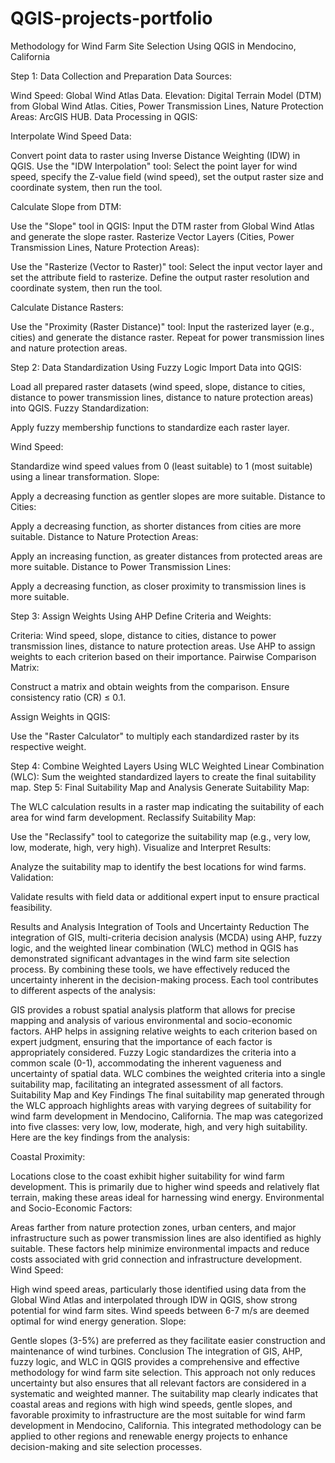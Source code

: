 # QGIS-projects-portfolio

Methodology for Wind Farm Site Selection Using QGIS in Mendocino, California

Step 1: Data Collection and Preparation
Data Sources:

Wind Speed: Global Wind Atlas Data.
Elevation: Digital Terrain Model (DTM) from Global Wind Atlas.
Cities, Power Transmission Lines, Nature Protection Areas: ArcGIS HUB.
Data Processing in QGIS:

Interpolate Wind Speed Data:

Convert point data to raster using Inverse Distance Weighting (IDW) in QGIS.
Use the "IDW Interpolation" tool: Select the point layer for wind speed, specify the Z-value field (wind speed), set the output raster size and coordinate system, then run the tool.

Calculate Slope from DTM:

Use the "Slope" tool in QGIS: Input the DTM raster from Global Wind Atlas and generate the slope raster.
Rasterize Vector Layers (Cities, Power Transmission Lines, Nature Protection Areas):

Use the "Rasterize (Vector to Raster)" tool: Select the input vector layer and set the attribute field to rasterize. Define the output raster resolution and coordinate system, then run the tool.

Calculate Distance Rasters:

Use the "Proximity (Raster Distance)" tool: Input the rasterized layer (e.g., cities) and generate the distance raster. Repeat for power transmission lines and nature protection areas.

Step 2: Data Standardization Using Fuzzy Logic
Import Data into QGIS:

Load all prepared raster datasets (wind speed, slope, distance to cities, distance to power transmission lines, distance to nature protection areas) into QGIS.
Fuzzy Standardization:

Apply fuzzy membership functions to standardize each raster layer.

Wind Speed:

Standardize wind speed values from 0 (least suitable) to 1 (most suitable) using a linear transformation.
Slope:

Apply a decreasing function as gentler slopes are more suitable.
Distance to Cities:

Apply a decreasing function, as shorter distances from cities are more suitable.
Distance to Nature Protection Areas:

Apply an increasing function, as greater distances from protected areas are more suitable.
Distance to Power Transmission Lines:

Apply a decreasing function, as closer proximity to transmission lines is more suitable.

Step 3: Assign Weights Using AHP
Define Criteria and Weights:

Criteria: Wind speed, slope, distance to cities, distance to power transmission lines, distance to nature protection areas.
Use AHP to assign weights to each criterion based on their importance.
Pairwise Comparison Matrix:

Construct a matrix and obtain weights from the comparison.
Ensure consistency ratio (CR) ≤ 0.1.

Assign Weights in QGIS:

Use the "Raster Calculator" to multiply each standardized raster by its respective weight.

Step 4: Combine Weighted Layers Using WLC
Weighted Linear Combination (WLC):
Sum the weighted standardized layers to create the final suitability map.
Step 5: Final Suitability Map and Analysis
Generate Suitability Map:

The WLC calculation results in a raster map indicating the suitability of each area for wind farm development.
Reclassify Suitability Map:

Use the "Reclassify" tool to categorize the suitability map (e.g., very low, low, moderate, high, very high).
Visualize and Interpret Results:

Analyze the suitability map to identify the best locations for wind farms.
Validation:

Validate results with field data or additional expert input to ensure practical feasibility.

Results and Analysis
Integration of Tools and Uncertainty Reduction
The integration of GIS, multi-criteria decision analysis (MCDA) using AHP, fuzzy logic, and the weighted linear combination (WLC) method in QGIS has demonstrated significant advantages in the wind farm site selection process. By combining these tools, we have effectively reduced the uncertainty inherent in the decision-making process. Each tool contributes to different aspects of the analysis:

GIS provides a robust spatial analysis platform that allows for precise mapping and analysis of various environmental and socio-economic factors.
AHP helps in assigning relative weights to each criterion based on expert judgment, ensuring that the importance of each factor is appropriately considered.
Fuzzy Logic standardizes the criteria into a common scale (0-1), accommodating the inherent vagueness and uncertainty of spatial data.
WLC combines the weighted criteria into a single suitability map, facilitating an integrated assessment of all factors.
Suitability Map and Key Findings
The final suitability map generated through the WLC approach highlights areas with varying degrees of suitability for wind farm development in Mendocino, California. The map was categorized into five classes: very low, low, moderate, high, and very high suitability. Here are the key findings from the analysis:

Coastal Proximity:

Locations close to the coast exhibit higher suitability for wind farm development. This is primarily due to higher wind speeds and relatively flat terrain, making these areas ideal for harnessing wind energy.
Environmental and Socio-Economic Factors:

Areas farther from nature protection zones, urban centers, and major infrastructure such as power transmission lines are also identified as highly suitable. These factors help minimize environmental impacts and reduce costs associated with grid connection and infrastructure development.
Wind Speed:

High wind speed areas, particularly those identified using data from the Global Wind Atlas and interpolated through IDW in QGIS, show strong potential for wind farm sites. Wind speeds between 6-7 m/s are deemed optimal for wind energy generation.
Slope:

Gentle slopes (3-5%) are preferred as they facilitate easier construction and maintenance of wind turbines.
Conclusion
The integration of GIS, AHP, fuzzy logic, and WLC in QGIS provides a comprehensive and effective methodology for wind farm site selection. This approach not only reduces uncertainty but also ensures that all relevant factors are considered in a systematic and weighted manner. The suitability map clearly indicates that coastal areas and regions with high wind speeds, gentle slopes, and favorable proximity to infrastructure are the most suitable for wind farm development in Mendocino, California. This integrated methodology can be applied to other regions and renewable energy projects to enhance decision-making and site selection processes.






